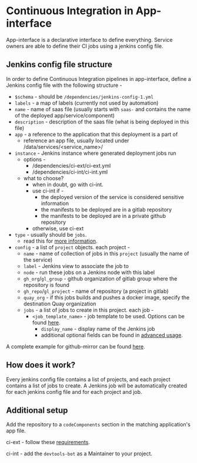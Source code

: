 # Continuous Integration in App-interface

App-interface is a declarative interface to define everything.
Service owners are able to define their CI jobs using a jenkins config file.

## Jenkins config file structure

In order to define Continuous Integration pipelines in app-interface, define a Jenkins config file with the following structure -

* `$schema` - should be `/dependencies/jenkins-config-1.yml`
* `labels` - a map of labels (currently not used by automation)
* `name` - name of saas file (usually starts with `saas-` and contains the name of the deployed app/service/component)
* `description` - description of the saas file (what is being deployed in this file)
* `app` - a reference to the application that this deployment is a part of
    * reference an app file, usually located under /data/services/<service_name>/
* `instance` - Jenkins instance where generated deployment jobs run
    * options -
        - /dependencies/ci-ext/ci-ext.yml
        - /dependencies/ci-int/ci-int.yml
    * what to choose?
        * when in doubt, go with ci-int.
        * use ci-int if -
            - the deployed version of the service is considered sensitive information
            - the manifests to be deployed are in a gitlab repository
            - the manifests to be deployed are in a private github repository
        * otherwise, use ci-ext
* `type` - usually should be `jobs`.
    * read this for [more information](/README.md#manage-jenkins-jobs-configurations-using-jenkins-jobs).
* `config` - a list of `project` objects. each project -
    * `name` - name of collection of jobs in this `project` (usually the name of the service)
    * `label` - Jenkins view to associate the job to
    * `node` - run these jobs on a Jenkins node with this label
    * `gh_org`/`gl_group` - github organization of gitlab group where the repository is found
    * `gh_repo`/`gl_project` - name of repository (a project in gitlab)
    * `quay_org` - if this jobs builds and pushes a docker image, specify the destination Quay organization
    * `jobs` - a list of jobs to create in this project. each job -
        * `<job_template_name>` - job template to be used. Options can be found [here](/schemas/dependencies/jenkins-config-1.yml#L113-304).
            * `display_name` - display name of the Jenkins job
            * additional optional fields can be found in [advanced usage](https://gitlab.cee.redhat.com/service/dev-guidelines#cicd).

A complete example for github-mirror can be found [here](/data/services/github-mirror/cicd/deploy.yaml).

## How does it work?

Every jenkins config file contains a list of projects, and each project contains a list of jobs to create.  A Jenkins job will be automatically created for each jenkins config file and for each project and job.

## Additional setup

Add the repository to a `codeComponents` section in the matching application's app file.

ci-ext - follow these [requirements](https://gitlab.cee.redhat.com/service/dev-guidelines/-/blob/master/content/en/docs/AppSRE/Onboarding/continuous-integration.md#configuring-a-repo-to-work-with-ci-ext).

ci-int - add the `devtools-bot` as a Maintainer to your project.
